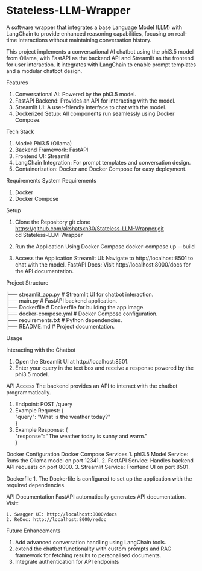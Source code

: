 # Stateless-LLM-Wrapper

A software wrapper that integrates a base Language Model (LLM) with LangChain to provide enhanced reasoning capabilities, focusing on real-time interactions without maintaining conversation history.

This project implements a conversational AI chatbot using the phi3.5 model from Ollama, with FastAPI as the backend API and Streamlit as the frontend for user interaction. It integrates with LangChain to enable prompt templates and a modular chatbot design.

Features

1. Conversational AI: Powered by the phi3.5 model.
2. FastAPI Backend: Provides an API for interacting with the model.
3. Streamlit UI: A user-friendly interface to chat with the model.
4. Dockerized Setup: All components run seamlessly using Docker Compose.

Tech Stack

1. Model: Phi3.5 (Ollama)
2. Backend Framework: FastAPI
3. Frontend UI: Streamlit
4. LangChain Integration: For prompt templates and conversation design.
5. Containerization: Docker and Docker Compose for easy deployment.

Requirements
System Requirements

1. Docker
2. Docker Compose

Setup

1. Clone the Repository
   git clone https://github.com/akshatsxn30/Stateless-LLM-Wrapper.git  
   cd Stateless-LLM-Wrapper

2. Run the Application Using Docker Compose
   docker-compose up --build

3. Access the Application
   Streamlit UI: Navigate to http://localhost:8501 to chat with the model.
   FastAPI Docs: Visit http://localhost:8000/docs for the API documentation.

Project Structure

├── streamlit_app.py # Streamlit UI for chatbot interaction.  
 ├── main.py # FastAPI backend application.  
 ├── Dockerfile # Dockerfile for building the app image.  
 ├── docker-compose.yml # Docker Compose configuration.  
 ├── requirements.txt # Python dependencies.  
 ├── README.md # Project documentation.

Usage

Interacting with the Chatbot

1. Open the Streamlit UI at http://localhost:8501.
2. Enter your query in the text box and receive a response powered by the phi3.5 model.

API Access
The backend provides an API to interact with the chatbot programmatically.

1. Endpoint: POST /query
2. Example Request:
   {  
    "query": "What is the weather today?"  
   }
3. Example Response:
   {  
    "response": "The weather today is sunny and warm."  
   }

Docker Configuration
Docker Compose Services 1. phi3.5 Model Service: Runs the Ollama model on port 12341. 2. FastAPI Service: Handles backend API requests on port 8000. 3. Streamlit Service: Frontend UI on port 8501.

Dockerfile 1. The Dockerfile is configured to set up the application with the required dependencies.

API Documentation
FastAPI automatically generates API documentation. Visit:

    1. Swagger UI: http://localhost:8000/docs
    2. ReDoc: http://localhost:8000/redoc

Future Enhancements

1. Add advanced conversation handling using LangChain tools.
2. extend the chatbot functionality with custom prompts and RAG framework for fetching results to personalised documents.
3. Integrate authentication for API endpoints
